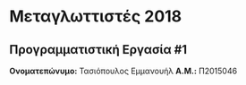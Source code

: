 # Μεταγλωττιστές 2018
## Προγραμματιστική Εργασία #1

**Ονοματεπώνυμο:** Τασιόπουλος Εμμανουήλ
**Α.Μ.:** Π2015046

